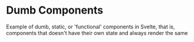 # Dumb Components

Example of dumb, static, or 'functional' components in Svelte, that is, components that doesn't have their own state and always render the same

